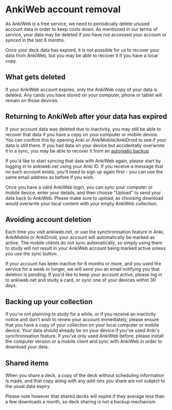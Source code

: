 # AnkiWeb account removal

As AnkiWeb is a free service, we need to periodically delete unused account data in order to keep costs down. As mentioned in our terms of service, your data may be deleted if you have not accessed your account or synced in the last 6 months.

Once your deck data has expired, it is not possible for us to recover your data from AnkiWeb, but you may be able to recover it if you have a local copy.

What gets deleted
-------

If your AnkiWeb account expires, only the AnkiWeb copy of your data is deleted. Any cards you have stored on your computer, phone or tablet will remain on those devices.

Returning to AnkiWeb after your data has expired
-------

If your account data was deleted due to inactivity, you may still be able to recover that data if you have a copy on your computer or mobile device. You can confirm this by opening Anki or AnkiMobile/AnkiDroid to see if your data is still there. If you had data on your device but accidentally overwrote it in a sync, you may be able to recover it from an [automatic backup](https://anki.tenderapp.com/kb/problems/restoring-an-automatic-backup-recovering-from-data-loss)

If you'd like to start syncing that data with AnkiWeb again, please start by logging in to ankiweb.net using your Anki ID. If you receive a message that no such account exists, you'll need to sign up again first - you can use the same email address as before if you wish. 

Once you have a valid AnkiWeb login, you can sync your computer or mobile device, enter your details, and then choose "Upload" to send your data back to AnkiWeb. Please make sure to upload, as choosing download would overwrite your local content with your empty AnkiWeb collection.

Avoiding account deletion
-----------------

Each time you visit ankiweb.net, or use the synchronisation feature in Anki, AnkiMobile or AnkiDroid, your account will automatically be marked as active. The mobile clients do not sync automatically, so simply using them to study will not result in your AnkiWeb account being marked active unless you use the sync button.

If your account has been inactive for 6 months or more, and you used the service for a week or longer, we will send you an email notifying you that deletion is pending. If you'd like to keep your account active, please log in to ankiweb.net and study a card, or sync one of your devices within 30 days.

Backing up your collection
--------

If you're not planning to study for a while, or if you receive an inactivity notice and don't wish to renew your account immediately, please ensure that you have a copy of your collection on your local computer or mobile device. Your data should already be on your device if you've used Anki's synchronisation feature. If you've only used AnkiWeb before, please install the computer version or a mobile client and sync with AnkiWeb in order to download your data.

Shared items
----------------

When you share a deck, a copy of the deck without scheduling information is made, and that copy along with any add-ons you share are not subject to the usual data expiry.

Please note however that shared decks will expire if they average less than a few downloads a month, so deck sharing is not a backup mechanism.